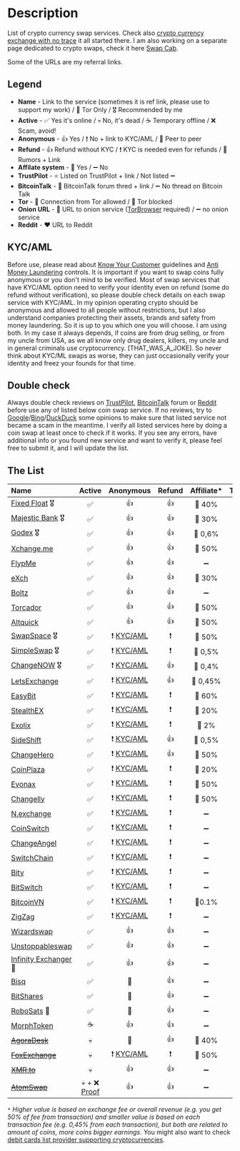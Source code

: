 # Description
List of crypto currency swap services. Check also [crypto currency exchange with no trace](https://0ut3r.space/2018/12/10/crypto-exchange/) it all started there. I am also working on a separate page dedicated to crypto swaps, check it here [Swap Cab](https://swap.cab/).

Some of the URLs are my referral links.

## Legend
+ **Name** - Link to the service (sometimes it is ref link, please use to support my work) / 🧅 Tor Only / 🎖️ Recommended by me
+ **Active** - :white_check_mark: Yes it's online / :skull: No, it's dead / :coffee: Temporary offline / :x: Scam, avoid!
+ **Anonymous** - :+1: Yes / :heavy_exclamation_mark: No + link to KYC/AML / :two_men_holding_hands: Peer to peer
+ **Refund** - :+1: Refund without KYC / :heavy_exclamation_mark: KYC is needed even for refunds / :rotating_light: Rumors + Link
+ **Affilate system** - :link: Yes / :heavy_minus_sign: No 
+ **TrustPilot** - :star: Listed on TrustPilot + link / Not listed :heavy_minus_sign:
+ **BitcoinTalk** - :bookmark_tabs: BitcoinTalk forum thred + link / :heavy_minus_sign: No thread on Bitcoin Talk
+ **Tor** - :green_heart: Connection from Tor allowed / :no_entry_sign: Tor blocked
+ **Onion URL** - :purple_heart: URL to onion service ([TorBrowser](https://www.torproject.org/download/) required) / :heavy_minus_sign: no onion service
+ **Reddit** - ❤️ URL to Reddit

## KYC/AML
Before use, please read about [Know Your Customer](https://en.wikipedia.org/wiki/Know_your_customer) guidelines and [Anti Money Laundering](https://en.wikipedia.org/wiki/Money_laundering#Anti-money_laundering) controls. It is important if you want to swap coins fully anonymous or you don't mind to be verified. Most of swap services that have KYC/AML option need to verify your identity even on refund (some do refund without verification), so please double check details on each swap service with KYC/AML. In my opinion operating crypto should be anonymous and allowed to all people without restrictions, but I also understand companies protecting their assets, brands and safety from money laundering. So it is up to you which one you will choose. I am using both. In my case it always depends, if coins are from drug selling, or from my uncle from USA, as we all know only drug dealers, killers, my uncle and in general criminals use cryptocurrency. [THAT_WAS_A_JOKE]. So never think about KYC/ML swaps as worse, they can just occasionally verify your identity and freez your founds for that time.

## Double check

Always double check reviews on [TrustPilot](https://www.trustpilot.com/), [BitcoinTalk](https://bitcointalk.org/) forum or [Reddit](https://www.reddit.com/) before use any of listed below coin swap service. If no reviews, try to [Google](https://google.com/)/[Bing](https://www.bing.com/)/[DuckDuck](https://duckduckgo.com/) some opinions to make sure that listed service not became a scam in the meantime. I verify all listed services here by doing a coin swap at least once to check if it works. If you see any errors, have additional info or you found new service and want to verify it, please feel free to submit it, and I will update the list.

## The List

| Name                                                         |                            Active                            |                          Anonymous                           |          Refund          |     Affiliate*     |                          TrustPilot                          |                            Forum                             |       Tor       |                            Onion                             |                         Reddit                          |
| :----------------------------------------------------------- | :----------------------------------------------------------: | :----------------------------------------------------------: | :----------------------: | :----------------: | :----------------------------------------------------------: | :----------------------------------------------------------: | :-------------: | :----------------------------------------------------------: | :-----------------------------------------------------: |
| [Fixed Float](https://ff.io/?ref=b5vqkwca) 🎖️                 |                      :white_check_mark:                      |                             :+1:                             |           :+1:           |     :link: 40%     | :star: [TP](https://www.trustpilot.com/review/fixedfloat.com) | :bookmark_tabs: [BT](https://bitcointalk.org/index.php?topic=5103574.0) |  :green_heart:  |                      :heavy_minus_sign:                      |   :heart:[URL](https://www.reddit.com/r/FixedFloat/)    |
| [Majestic Bank](https://majesticbank.at/?ref=tGIwIS) 🎖️       |                      :white_check_mark:                      |                             :+1:                             |           :+1:           |     :link: 30%     |                      :heavy_minus_sign:                      |                      :heavy_minus_sign:                      |  :green_heart:  | :purple_heart: [URL](http://majestictfvnfjgo5hqvmuzynak4kjl5tjs3j5zdabawe6n2aaebldad.onion/?ref=tGIwIS) |                   :heavy_minus_sign:                    |
| [Godex](https://godex.io/?aff_id=iN3C1OoJxPuOEgzC&utm_source=affiliate&utm_medium=0ut3rSpace&utm_campaign=iN3C1OoJxPuOEgzC) 🎖️ |                      :white_check_mark:                      |                             :+1:                             |           :+1:           |    :link: 0,6%     |   :star: [TP](https://www.trustpilot.com/review/godex.io)    | :bookmark_tabs: [BT](https://bitcointalk.org/index.php?topic=4693949.0) |  :green_heart:  |                      :heavy_minus_sign:                      |   :heart:[URL](https://www.reddit.com/user/Godex_io/)   |
| [Xchange.me](https://xchange.me/?invite=590bd2a5-4cdc-4bcc-86f8-43889937b0e3) |                      :white_check_mark:                      |                             :+1:                             |           :+1:           |     :link: 50%     |  :star: [TP](https://www.trustpilot.com/review/xchange.me)   | :bookmark_tabs: [BT](https://bitcointalk.org/index.php?topic=5242699.0) |  :green_heart:  | :purple_heart: [URL](http://xmxmrjoqo63c5notr2ds2t3pdpsg4ysqqe6e6uu2pycecmjs4ekzpmyd.onion/?invite=590bd2a5-4cdc-4bcc-86f8-43889937b0e3) |                   :heavy_minus_sign:                    |
| [FlypMe](https://flyp.me/)                                   |                      :white_check_mark:                      |                             :+1:                             |           :+1:           | :heavy_minus_sign: |    :star: [TP](https://www.trustpilot.com/review/flyp.me)    | :bookmark_tabs: [BT](https://bitcointalk.org/index.php?topic=3208626.360) |  :green_heart:  |                      :heavy_minus_sign:                      |     :heart:[URL](https://www.reddit.com/r/flypme/)      |
| [eXch](http://exch.cx/?ref=Dc3fE55b)                         |                      :white_check_mark:                      |                             :+1:                             |           :+1:           |     :link: 30%     |    :star: [TP](https://www.trustpilot.com/review/exch.cx)    |                      :heavy_minus_sign:                      |  :green_heart:  | :purple_heart: [URL](http://hszyoqwrcp7cxlxnqmovp6vjvmnwj33g4wviuxqzq47emieaxjaperyd.onion/?ref=8C43fef7) |                   :heavy_minus_sign:                    |
| [Boltz](https://boltz.exchange/)                             |                      :white_check_mark:                      |                             :+1:                             |           :+1:           | :heavy_minus_sign: |                      :heavy_minus_sign:                      |                      :heavy_minus_sign:                      |  :green_heart:  | :purple_heart: [URL](http://boltzzzbnus4m7mta3cxmflnps4fp7dueu2tgurstbvrbt6xswzcocyd.onion) |                   :heavy_minus_sign:                    |
| [Torcador](https://trocador.app/?ref=NZkCVRhtxO)             |                      :white_check_mark:                      |                             :+1:                             |           :+1:           |     :link: 50%     |                      :heavy_minus_sign:                      |                      :heavy_minus_sign:                      |  :green_heart:  | :purple_heart: [URL](http://trocadorfyhlu27aefre5u7zri66gudtzdyelymftvr4yjwcxhfaqsid.onion/?ref=NZkCVRhtxO) |                   :heavy_minus_sign:                    |
| [Altquick](https://altquick.com/?aKey=1157de969a15675e8007374602ef8e0cc1b8fe0a) |                      :white_check_mark:                      |                             :+1:                             |           :+1:           |     :link: 50%     |                      :heavy_minus_sign:                      | :bookmark_tabs: [BT](https://bitcointalk.org/index.php?topic=5111785) |  :green_heart:  |                      :heavy_minus_sign:                      |                   :heavy_minus_sign:                    |
| [SwapSpace](https://swapspace.co?ref=2f01a4f50fa4c183a48676fa) 🎖️ |                      :white_check_mark:                      | :heavy_exclamation_mark: [KYC/AML](https://swapspace.co/faq) | :heavy_exclamation_mark: |     :link: 50%     | :star: [TP](https://www.trustpilot.com/review/swapspace.co)  | :bookmark_tabs: [BT](https://bitcointalk.org/index.php?topic=5221659.0) |  :green_heart:  |                      :heavy_minus_sign:                      |    :heart:[URL](https://www.reddit.com/r/SwapSpace/)    |
| [SimpleSwap](https://simpleswap.io/?ref=8e9542763d3f) 🎖️      |                      :white_check_mark:                      | :heavy_exclamation_mark: [KYC/AML](https://simpleswap.io/aml-kyc) | :heavy_exclamation_mark: |    :link: 0,5%     | :star: [TP](https://www.trustpilot.com/review/simpleswap.io) | :bookmark_tabs: [BT](https://bitcointalk.org/index.php?topic=4187686.0) |  :green_heart:  |                      :heavy_minus_sign:                      |  :heart:[URL](https://www.reddit.com/r/SimpleSwap_io/)  |
| [ChangeNOW](https://changenow.io/?link_id=4bbf275ac3078e) 🎖️  |                      :white_check_mark:                      | :heavy_exclamation_mark: [KYC/AML](https://changenow.io/faq/kyc-aml-procedure) |           :+1:           |    :link: 0,4%     | :star: [TP](https://www.trustpilot.com/review/changenow.io)  | :bookmark_tabs: [BT](https://bitcointalk.org/index.php?topic=5099039/) |  :green_heart:  |                      :heavy_minus_sign:                      |  :heart:[URL](https://www.reddit.com/r/ChangeNOW_io/)   |
| [LetsExchange](https://letsexchange.io/?ref_id=UGsjyvyYvQnIVa5A) |                      :white_check_mark:                      | :heavy_exclamation_mark: [KYC/AML](https://letsexchange.io/kyc-aml) |           :+1:           |    :link: 0,45%    | :star: [TP](https://www.trustpilot.com/review/letsexchange.io) |                      :heavy_minus_sign:                      |  :green_heart:  |                      :heavy_minus_sign:                      |  :heart:[URL](https://www.reddit.com/r/LetsExchange/)   |
| [EasyBit](https://easybit.com/?ref_id=n8Gb00r4zB)            |                      :white_check_mark:                      | :heavy_exclamation_mark: [KYC/AML](https://easybit.com/en/aml-policy) | :heavy_exclamation_mark: |     :link: 60%     |  :star: [TP](https://www.trustpilot.com/review/easybit.com)  |                      :heavy_minus_sign:                      |  :green_heart:  |                      :heavy_minus_sign:                      |                   :heavy_minus_sign:                    |
| [StealthEX](https://stealthex.io/?ref=c7795nps6dn)           |                      :white_check_mark:                      | :heavy_exclamation_mark: [KYC/AML](https://stealthex.io/kyc-aml/) | :heavy_exclamation_mark: |     :link: 20%     | :star: [TP](https://www.trustpilot.com/review/stealthex.io)  | :bookmark_tabs: [BT](https://bitcointalk.org/index.php?topic=5063962) |  :green_heart:  |                      :heavy_minus_sign:                      |    :heart:[URL](https://www.reddit.com/r/StealthEX/)    |
| [Exolix](https://exolix.com/?ref=CHsIDEU4zPnvknhK)           |                      :white_check_mark:                      | :heavy_exclamation_mark: [KYC/AML](https://exolix.com/aml-kyc) | :heavy_exclamation_mark: |     :link: 2%      |  :star: [TP](https://www.trustpilot.com/review/exolix.com)   | :bookmark_tabs: [BT](https://bitcointalk.org/index.php?topic=5185036.0) |  :green_heart:  |                      :heavy_minus_sign:                      |                   :heavy_minus_sign:                    |
| [SideShift](https://sideshift.ai/a/rGLoUMOMk)                |                      :white_check_mark:                      | :heavy_exclamation_mark: [KYC/AML](https://help.sideshift.ai/en/articles/6230858-sideshift-ai-s-risk-management-policy) |           :+1:           |    :link: 0,5%     | :star: [TP](https://www.trustpilot.com/review/sideshift.ai)  | :bookmark_tabs: [BT](https://bitcointalk.org/index.php?topic=5096550) |  :green_heart:  |                      :heavy_minus_sign:                      |    :heart:[URL](https://www.reddit.com/r/sideshift/)    |
| [ChangeHero](https://changehero.io/?ref=7db3572e6479494cb601821a15e58a59) |                      :white_check_mark:                      | :heavy_exclamation_mark: [KYC/AML](https://changehero.io/aml-kyc) |           :+1:           |     :link: 50%     | :star: [TP](https://www.trustpilot.com/review/changehero.io) |                      :heavy_minus_sign:                      |  :green_heart:  |                      :heavy_minus_sign:                      |  :heart:[URL](https://www.reddit.com/r/ChangeHero_io/)  |
| [CoinPlaza](https://www.coinplaza.it/?ref=7a7d3z9df75e518958) |                      :white_check_mark:                      | :heavy_exclamation_mark: [KYC/AML](https://www.coinplaza.it/legaldisclaimers) | :heavy_exclamation_mark: |     :link: 20%     |                      :heavy_minus_sign:                      | :bookmark_tabs: [BT](https://bitcointalk.org/index.php?topic=5093055.0) |  :green_heart:  |                      :heavy_minus_sign:                      |                   :heavy_minus_sign:                    |
| [Evonax](https://www.evonax.com/)                            |                      :white_check_mark:                      | :heavy_exclamation_mark: [KYC/AML](https://www.evonax.com/faq) | :heavy_exclamation_mark: |     :link: 50%     | :star: [TP](https://www.trustpilot.com/review/www.evonax.com) |                      :heavy_minus_sign:                      |  :green_heart:  |                      :heavy_minus_sign:                      |                   :heavy_minus_sign:                    |
| [Changelly](https://changelly.com/?ref_id=2965k67m5ciykjaz)  |                      :white_check_mark:                      | :heavy_exclamation_mark: [KYC/AML](https://changelly.com/aml-kyc) | :heavy_exclamation_mark: |     :link: 50%     | :star: [TP](https://www.trustpilot.com/review/changelly.com) | :bookmark_tabs: [BT](https://bitcointalk.org/index.php?topic=1435275) |  :green_heart:  |                      :heavy_minus_sign:                      |    :heart:[URL](https://www.reddit.com/r/Changelly/)    |
| [N.exchange](https://n.exchange/)                            |                      :white_check_mark:                      | :heavy_exclamation_mark: [KYC/AML](https://n.exchange/legal/terms) | :heavy_exclamation_mark: | :heavy_minus_sign: |                      :heavy_minus_sign:                      | :bookmark_tabs: [BT](https://bitcointalk.org/index.php?topic=4496222.0) |  :green_heart:  |                      :heavy_minus_sign:                      |                   :heavy_minus_sign:                    |
| [CoinSwitch](https://coinswitch.co/)                         |                      :white_check_mark:                      | :heavy_exclamation_mark: [KYC/AML](https://coinswitch.co/aml-policy/) | :heavy_exclamation_mark: | :heavy_minus_sign: | :star: [TP](https://www.trustpilot.com/review/coinswitch.co) |   [BT](https://bitcointalk.org/index.php?topic=2041972.0)    |  :green_heart:  |                      :heavy_minus_sign:                      |   :heart:[URL](https://www.reddit.com/r/coinswitch/)    |
| [ChangeAngel](https://changeangel.io/)                       |                      :white_check_mark:                      | :heavy_exclamation_mark: [KYC/AML](https://changeangel.io/legal/aml-kyc) | :heavy_exclamation_mark: | :heavy_minus_sign: | :star: [TP](https://www.trustpilot.com/review/changeangel.io) |                      :heavy_minus_sign:                      |  :green_heart:  |                      :heavy_minus_sign:                      | :heart:[URL](https://www.reddit.com/user/changeangel/)  |
| [SwitchChain](https://www.switchain.com/)                    |                      :white_check_mark:                      | :heavy_exclamation_mark: [KYC/AML](https://www.switchain.com/policy) | :heavy_exclamation_mark: | :heavy_minus_sign: | :star: [TP](https://www.trustpilot.com/review/switchain.com) |                      :heavy_minus_sign:                      |  :green_heart:  |                      :heavy_minus_sign:                      |                   :heavy_minus_sign:                    |
| [Bity](https://bity.com/)                                    |                      :white_check_mark:                      | :heavy_exclamation_mark: [KYC/AML](https://bity.com/products/kyc-aml-compliance-suite) | :heavy_exclamation_mark: | :heavy_minus_sign: |   :star: [TP](https://www.trustpilot.com/review/bity.com)    | :bookmark_tabs: [BT](https://bitcointalk.org/index.php?topic=1352830.0) |  :green_heart:  |                      :heavy_minus_sign:                      |                   :heavy_minus_sign:                    |
| [BitSwitch](https://www.bitswitch.io/)                       |                      :white_check_mark:                      | :heavy_exclamation_mark: [KYC/AML](https://www.bitswitch.io/terms) | :heavy_exclamation_mark: | :heavy_minus_sign: |                      :heavy_minus_sign:                      |                      :heavy_minus_sign:                      |  :green_heart:  |                      :heavy_minus_sign:                      |                   :heavy_minus_sign:                    |
| [BitcoinVN](https://bitcoinvn.io/?ref=f2f994a2ffbb31ea)      |                      :white_check_mark:                      | :heavy_exclamation_mark: [KYC/AML](https://bitcoinvn.freshdesk.com/support/solutions/articles/103000038108-kyc-aml-policy) | :heavy_exclamation_mark: |     :link:0.1%     |  :star: [TP](https://pl.trustpilot.com/review/bitcoinvn.io)  | :bookmark_tabs:[BT](https://bitcointalk.org/index.php?topic=5215245.0) |  :green_heart:  |                      :heavy_minus_sign:                      |                   :heavy_minus_sign:                    |
| [ZigZag](https://zigzag.io/)                                 |                      :white_check_mark:                      | :heavy_exclamation_mark: [KYC/AML](https://zigzag.io/Terms%20of%20Service.docx) | :heavy_exclamation_mark: | :heavy_minus_sign: |                      :heavy_minus_sign:                      |                      :heavy_minus_sign:                      |  :green_heart:  |                      :heavy_minus_sign:                      |                   :heavy_minus_sign:                    |
| [Wizardswap](https://www.wizardswap.io/)                     |                      :white_check_mark:                      |                             :+1:                             |           :+1:           | :heavy_minus_sign: |                      :heavy_minus_sign:                      |                      :heavy_minus_sign:                      |  :green_heart:  | :purple_heart: [URL](http://wizardswgtu2ovor7r2esg3cxdpt7tv4nrugi32lldv53zmtonbz6sid.onion/) |                   :heavy_minus_sign:                    |
| [Unstoppableswap](https://unstoppableswap.net/)              |                      :white_check_mark:                      |                             :+1:                             |           :+1:           | :heavy_minus_sign: |                      :heavy_minus_sign:                      |                      :heavy_minus_sign:                      |  :green_heart:  |                      :heavy_minus_sign:                      | :heart:[URL](https://www.reddit.com/r/unstoppableswap/) |
| [Infinity Exchanger](https://exchanger.infinity.taxi/) 🧅     |                      :white_check_mark:                      |                             :+1:                             |           :+1:           | :heavy_minus_sign: |                      :heavy_minus_sign:                      |                      :heavy_minus_sign:                      |  :green_heart:  |                        :purple_heart:                        |                   :heavy_minus_sign:                    |
| [Bisq](https://bisq.network/)                                |                      :white_check_mark:                      |                   :two_men_holding_hands:                    |           :+1:           | :heavy_minus_sign: | :star: [TP](https://www.trustpilot.com/review/bisq.network)  | :bookmark_tabs: [BT](https://bitcointalk.org/index.php?topic=5230289.0) |  :green_heart:  |                      :heavy_minus_sign:                      |      :heart:[URL](https://www.reddit.com/r/bisq/)       |
| [BitShares](https://wallet.bitshares.org/)                   |                      :white_check_mark:                      |                   :two_men_holding_hands:                    |           :+1:           | :heavy_minus_sign: |                      :heavy_minus_sign:                      | :bookmark_tabs: [BT](https://bitcointalk.org/index.php?topic=1949828) |  :green_heart:  |                      :heavy_minus_sign:                      |    :heart:[URL](https://www.reddit.com/r/BitShares/)    |
| [RoboSats](https://learn.robosats.com/) 🧅                    |                      :white_check_mark:                      |                   :two_men_holding_hands:                    |           :+1:           | :heavy_minus_sign: |                      :heavy_minus_sign:                      | :bookmark_tabs: [BT](https://bitcointalk.org/index.php?topic=5405549.0) |  :green_heart:  | :purple_heart: [URL](http://robosats6tkf3eva7x2voqso3a5wcorsnw34jveyxfqi2fu7oyheasid.onion/) |                   :heavy_minus_sign:                    |
| [MorphToken](https://www.morphtoken.com/)                    |                           :coffee:                           |                             :+1:                             |           :+1:           | :heavy_minus_sign: | :star: [TP](https://www.trustpilot.com/review/www.morphtoken.com) |                      :heavy_minus_sign:                      | :no_entry_sign: |                      :heavy_minus_sign:                      |                   :heavy_minus_sign:                    |
| ~~[AgoraDesk](https://agoradesk.com/?rc=kyt6)~~              |                           :skull:                            |                   :two_men_holding_hands:                    |           :+1:           |     :link: 40%     | :star: [TP](https://www.trustpilot.com/review/agoradesk.com) | :bookmark_tabs: [BT](https://bitcointalk.org/index.php?topic=5188930.0) |  :green_heart:  | :purple_heart: [URL](http://2jopbxfi2mrw6pfpmufm7smacrgniglr7a4raaila3kwlhlumflxfxad.onion/?rc=kyt6) |    :heart:[URL](https://www.reddit.com/r/AgoraDesk/)    |
| ~~[FoxExchange](https://fox.exchange/?ref=48546KYC)~~        |                           :skull:                            | :heavy_exclamation_mark: [KYC/AML](https://fox.exchange/aml-kyc) | :heavy_exclamation_mark: |     :link: 50%     |                      :heavy_minus_sign:                      | :bookmark_tabs: [BT](https://bitcointalk.org/index.php?topic=5104721.40) |  :green_heart:  |                      :heavy_minus_sign:                      |                   :heavy_minus_sign:                    |
| ~~[XMR.to](https://xmr.to/)~~                                |                           :skull:                            |                             :+1:                             |           :+1:           | :heavy_minus_sign: |                      :heavy_minus_sign:                      |                      :heavy_minus_sign:                      |  :green_heart:  |                      :heavy_minus_sign:                      |                   :heavy_minus_sign:                    |
| ~~[AtomSwap](https://atomswap.net/)~~                        | :skull: + :x: [Proof](https://bitcointalk.org/index.php?topic=5467788.0) |                             :+1:                             |           :+1:           | :heavy_minus_sign: |                      :heavy_minus_sign:                      |                      :heavy_minus_sign:                      |  :green_heart:  | :purple_heart: [URL](http://atomswqj23pzjvizfhqopclihqm3uxb7d6gfjravurev3mmlxegorjqd.onion/) |                   :heavy_minus_sign:                    |

``*`` *Higher value is based on exchange fee or overall revenue (e.g. you get 50% of fee from transaction) and smaller value is based on each transaction fee (e.g. 0,45% from each transaction), but both are related to amount of coins, more coins bigger earnings.*
You might also want to check [debit cards list provider supporting cryptocurrencies](https://github.com/h0ek/crypto-cards).

